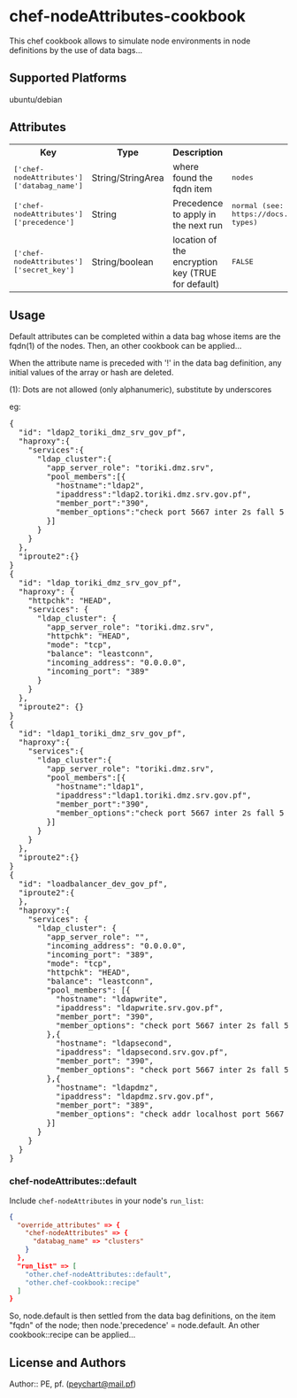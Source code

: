 # chef-nodeAttributes-cookbook

 This chef cookbook allows to simulate node environments in node definitions by the use of data bags...

## Supported Platforms

 ubuntu/debian

## Attributes

<table>
  <tr>
    <th>Key</th>
    <th>Type</th>
    <th>Description</th>
    <th>Default</th>
  </tr>
  <tr>
    <td><tt>['chef-nodeAttributes']['databag_name']</tt></td>
    <td>String/StringArea</td>
    <td>where found the fqdn item</td>
    <td><tt>nodes</tt></td>
  </tr>
  <tr>
    <td><tt>['chef-nodeAttributes']['precedence']</tt></td>
    <td>String</td>
    <td>Precedence to apply in the next run</td>
    <td><tt>normal (see: https://docs.getchef.com/essentials_cookbook_attribute_files.html#attribute-types)</tt></td>
  </tr>
  <tr>
    <td><tt>['chef-nodeAttributes']['secret_key']</tt></td>
    <td>String/boolean</td>
    <td>location of the encryption key (TRUE for default)</td>
    <td><tt>FALSE</tt></td>
  </tr>
</table>

## Usage

 Default attributes can be completed within a data bag whose items are the fqdn(1) of the nodes. Then, an other cookbook can be applied...

 When the attribute name is preceded with '!' in the data bag definition, any initial values of the array or hash are deleted.

 (1): Dots are not allowed (only alphanumeric), substitute by underscores

eg:
<pre>
{
  "id": "ldap2_toriki_dmz_srv_gov_pf",
  "haproxy":{
    "services":{
      "ldap_cluster":{
        "app_server_role": "toriki.dmz.srv",
        "pool_members":[{
          "hostname":"ldap2",
          "ipaddress":"ldap2.toriki.dmz.srv.gov.pf",
          "member_port":"390",
          "member_options":"check port 5667 inter 2s fall 5 rise 1"
        }]
      }
    }
  },
  "iproute2":{}
}
{
  "id": "ldap_toriki_dmz_srv_gov_pf",
  "haproxy": {
    "httpchk": "HEAD",
    "services": {
      "ldap_cluster": {
        "app_server_role": "toriki.dmz.srv",
        "httpchk": "HEAD",
        "mode": "tcp",
        "balance": "leastconn",
        "incoming_address": "0.0.0.0",
        "incoming_port": "389"
      }
    }
  },
  "iproute2": {}
}
{
  "id": "ldap1_toriki_dmz_srv_gov_pf",
  "haproxy":{
    "services":{
      "ldap_cluster":{
        "app_server_role": "toriki.dmz.srv",
        "pool_members":[{
          "hostname":"ldap1",
          "ipaddress":"ldap1.toriki.dmz.srv.gov.pf",
          "member_port":"390",
          "member_options":"check port 5667 inter 2s fall 5 rise 1"
        }]
      }
    }
  },
  "iproute2":{}
}
{
  "id": "loadbalancer_dev_gov_pf",
  "iproute2":{
  },
  "haproxy":{
    "services": {
      "ldap_cluster": {
        "app_server_role": "",
        "incoming_address": "0.0.0.0",
        "incoming_port": "389",
        "mode": "tcp",
        "httpchk": "HEAD",
        "balance": "leastconn",
        "pool_members": [{
          "hostname": "ldapwrite",
          "ipaddress": "ldapwrite.srv.gov.pf",
          "member_port": "390",
          "member_options": "check port 5667 inter 2s fall 5 rise 1"
        },{
          "hostname": "ldapsecond",
          "ipaddress": "ldapsecond.srv.gov.pf",
          "member_port": "390",
          "member_options": "check port 5667 inter 2s fall 5 rise 1"
        },{
          "hostname": "ldapdmz",
          "ipaddress": "ldapdmz.srv.gov.pf",
          "member_port": "389",
          "member_options": "check addr localhost port 5667 inter 2s fall 5 rise 1 backup"
        }]
      }
    }
  }
}
</pre>


### chef-nodeAttributes::default

Include `chef-nodeAttributes` in your node's `run_list`:

```json
{
  "override_attributes" => {
    "chef-nodeAttributes" => {
      "databag_name" => "clusters"
    }
  },
  "run_list" => [
    "other.chef-nodeAttributes::default",
    "other.chef-cookbook::recipe"
  ]
}
```

 So, node.default is then settled from the data bag definitions, on the item "fqdn" of the node; then node.'precedence' = node.default. An other cookbook::recipe can be applied...

## License and Authors

Author:: PE, pf. (<peychart@mail.pf>)
